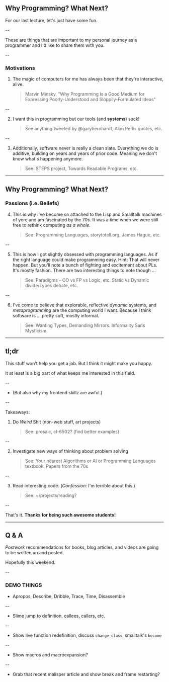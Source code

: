 ## Why Programming? What Next?

For our last lecture, let's just have some fun.

--

These are things that are important to my personal journey
as a programmer and I'd like to share them with you.

--

### Motivations

1. The magic of computers for me has always been that they're interactive, alive.
   > Marvin Minsky, "Why Programming Is a Good Medium for Expressing Poorly-Understood and Sloppily-Formulated Ideas"

--

2. I want this in programming but our tools (and **systems**) suck!
   > See anything tweeted by @garybernhardt, Alan Perlis quotes, etc.

--

3. Additionally, software never is really a clean slate. Everything we do is additive,
   building on years and years of prior code. Meaning we don't know what's happening anymore.
   > See: STEPS project, Towards Readable Programs, etc.

---

## Why Programming? What Next?

### Passions (i.e. Beliefs)

4. This is why I've become so attached to the Lisp and Smalltalk machines of yore and am
   fascinated by the 70s. It was a time when we were still free to rethink computing *as a whole*.
   > See: Programming Languages, storytotell.org, James Hague, etc.

--

5. This is how I got slightly obsessed with programming languages. As if the right language
   could make programming easy. Hint: That will never happen. But you'll note a bunch of fighting
   and excitement about PLs. It's mostly fashion. There are two interesting things to note though ...
   > See: Paradigms - OO vs FP vs Logic, etc. Static vs Dynamic divide/Types debate, etc.

--

6. I've come to believe that explorable, reflective *dynamic* systems, and *metaprogramming*
   are the computing world I want. Because I think software is ... pretty soft, mostly informal.
   > See: Wanting Types, Demanding Mirrors. Informality Sans Mysticism.

---

## tl;dr

This stuff won't help you get a job. But I think it might make you happy.

It at least is a big part of what keeps me interested in this field.

--

  * (But also why my frontend skillz are awful.)

--

Takeaways:

1. Do _Weird_ Shit (non-web stuff, art projects)
   > See: prosaic, cl-6502? (find better examples)

--

2. Investigate new ways of thinking about problem solving
   > See: Your nearest Algorithms or AI or Programming Languages textbook, Papers from the 70s

--

3. Read interesting code. (*Confession:* I'm terrible about this.)
   > See: ~/projects/reading?

--

That's it. **Thanks for being such awesome students!**

---

## Q & A

*Postwork* recommendations for books, blog articles, and
videos are going to be written up and posted.

Hopefully this weekend.

--

### DEMO THINGS

* Apropos, Describe, Dribble, Trace, Time, Disassemble

--

* Slime jump to definition, callees, callers, etc.

--

* Show live function redefinition, discuss `change-class`, smalltalk's `become`

--

* Show macros and macroexpansion?

--

* Grab that recent malisper article and show break and frame restarting?
